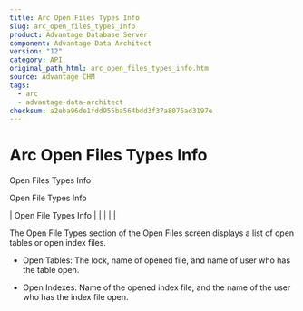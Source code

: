 ```yaml
---
title: Arc Open Files Types Info
slug: arc_open_files_types_info
product: Advantage Database Server
component: Advantage Data Architect
version: "12"
category: API
original_path_html: arc_open_files_types_info.htm
source: Advantage CHM
tags:
  - arc
  - advantage-data-architect
checksum: a2eba96de1fdd955ba564bdd3f37a8076ad3197e
---
```


# Arc Open Files Types Info

Open Files Types Info

Open File Types Info

| Open File Types Info |  |  |  |  |

The Open File Types section of the Open Files screen displays a list of open tables or open index files.

- Open Tables: The lock, name of opened file, and name of user who has the table open.

- Open Indexes: Name of the opened index file, and the name of the user who has the index file open.
